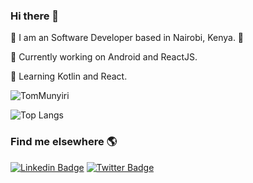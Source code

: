 ### Hi there 👋

🌱 I am an Software Developer based in Nairobi, Kenya. 🌱

🔭 Currently working on Android and ReactJS.

🌱 Learning Kotlin and React.

<p align="left"> <img src="https://komarev.com/ghpvc/?username=TomMunyiri" alt="TomMunyiri" /> </p>

![Top Langs](https://github-readme-stats.vercel.app/api/top-langs/?username=TomMunyiri&hide=html)

### Find me elsewhere 🌎

[![Linkedin Badge](https://img.shields.io/badge/-LinkedIn-blue?style=flat-square&logo=Linkedin&logoColor=white&link=https://www.linkedin.com/in/tom-munyiri/&target=_blank)](https://www.linkedin.com/in/tom-munyiri/)  [![Twitter Badge](https://img.shields.io/badge/-Twitter-1ca0f1?style=flat-square&labelColor=1ca0f1&logo=twitter&logoColor=white&link=https://twitter.com/_diogorodrigues)](https://twitter.com/tom_munyiri)
